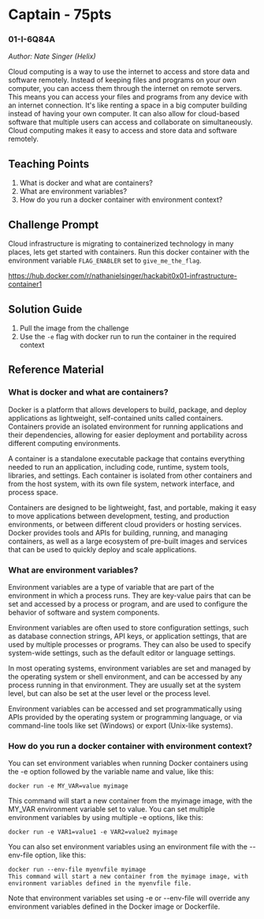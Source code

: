# Captain - 75pts
### 01-I-6Q84A
*Author: Nate Singer (Helix)*

Cloud computing is a way to use the internet to access and store data and software remotely. Instead of keeping files and programs on your own computer, you can access them through the internet on remote servers. This means you can access your files and programs from any device with an internet connection. It's like renting a space in a big computer building instead of having your own computer. It can also allow for cloud-based software that multiple users can access and collaborate on simultaneously. Cloud computing makes it easy to access and store data and software remotely.

## Teaching Points
1. What is docker and what are containers?
2. What are environment variables?
3. How do you run a docker container with environment context?

## Challenge Prompt
Cloud infrastructure is migrating to containerized technology in many places, lets get started with containers. Run this docker container with the environment variable ```FLAG_ENABLER``` set to ```give_me_the_flag```.

https://hub.docker.com/r/nathanielsinger/hackabit0x01-infrastructure-container1

## Solution Guide
1. Pull the image from the challenge
2. Use the `-e` flag with docker run to run the container in the required context

## Reference Material
### What is docker and what are containers?
Docker is a platform that allows developers to build, package, and deploy applications as lightweight, self-contained units called containers. Containers provide an isolated environment for running applications and their dependencies, allowing for easier deployment and portability across different computing environments.

A container is a standalone executable package that contains everything needed to run an application, including code, runtime, system tools, libraries, and settings. Each container is isolated from other containers and from the host system, with its own file system, network interface, and process space.

Containers are designed to be lightweight, fast, and portable, making it easy to move applications between development, testing, and production environments, or between different cloud providers or hosting services. Docker provides tools and APIs for building, running, and managing containers, as well as a large ecosystem of pre-built images and services that can be used to quickly deploy and scale applications.

### What are environment variables?
Environment variables are a type of variable that are part of the environment in which a process runs. They are key-value pairs that can be set and accessed by a process or program, and are used to configure the behavior of software and system components.

Environment variables are often used to store configuration settings, such as database connection strings, API keys, or application settings, that are used by multiple processes or programs. They can also be used to specify system-wide settings, such as the default editor or language settings.

In most operating systems, environment variables are set and managed by the operating system or shell environment, and can be accessed by any process running in that environment. They are usually set at the system level, but can also be set at the user level or the process level.

Environment variables can be accessed and set programmatically using APIs provided by the operating system or programming language, or via command-line tools like set (Windows) or export (Unix-like systems).

### How do you run a docker container with environment context?
You can set environment variables when running Docker containers using the -e option followed by the variable name and value, like this:

```
docker run -e MY_VAR=value myimage
```

This command will start a new container from the myimage image, with the MY_VAR environment variable set to value. You can set multiple environment variables by using multiple -e options, like this:

```
docker run -e VAR1=value1 -e VAR2=value2 myimage
```

You can also set environment variables using an environment file with the --env-file option, like this:

```
docker run --env-file myenvfile myimage
This command will start a new container from the myimage image, with environment variables defined in the myenvfile file.
```

Note that environment variables set using -e or --env-file will override any environment variables defined in the Docker image or Dockerfile.
